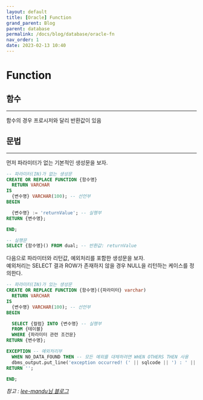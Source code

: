 ```yaml
---
layout: default
title: [Oracle] Function
grand_parent: Blog
parent: database
permalink: /docs/blog/database/oracle-fn
nav_order: 1
date: 2023-02-13 10:40
---
```


Function
===

## 함수
- - -
함수의 경우 프로시저와 달리 반환값이 있음


## 문법
- - -
먼저 파라미터가 없는 기본적인 생성문을 보자.
```sql
-- 파라미터(IN)가 없는 생성문
CREATE OR REPLACE FUNCTION {함수명}
  RETURN VARCHAR
IS
  {변수명} VARCHAR(100); -- 선언부
BEGIN

  {변수명} := 'returnValue'; -- 실행부
RETURN {변수명};

END;

-- 실행문
SELECT {함수명}() FROM dual; -- 반환값: returnValue
```
다음으로 파라미터와 리턴값, 예외처리를 포함한 생성문을 보자.  
예외처리는 SELECT 결과 ROW가 존재하지 않을 경우 NULL을 리턴하는 케이스를 정의한다.
```sql
-- 파라미터(IN)가 있는 생성문
CREATE OR REPLACE FUNCTION {함수명}({파라미터} varchar)
  RETURN VARCHAR
IS
  {변수명} VARCHAR(100); -- 선언부
BEGIN

  SELECT {컬럼} INTO {변수명} -- 실행부
  FROM {테이블} 
  WHERE {파라미터 관련 조건문}
RETURN {변수명};

EXCEPTION -- 예외처리부
  WHEN NO_DATA_FOUND THEN -- 모든 예외를 대체하려면 WHEN OTHERS THEN 사용  
  dbms_output.put_line('exception occurred! (' || sqlcode || ') : ' || sqlerrm);
RETURN '';

END;
```



  *참고 : [lee-mandu님 블로그](https://lee-mandu.tistory.com/59)*